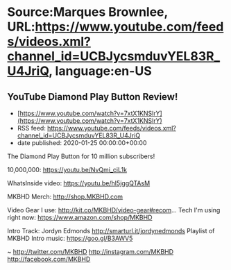 # Source:Marques Brownlee, URL:https://www.youtube.com/feeds/videos.xml?channel_id=UCBJycsmduvYEL83R_U4JriQ, language:en-US

## YouTube Diamond Play Button Review!
 - [https://www.youtube.com/watch?v=7xtX1KNSlrY](https://www.youtube.com/watch?v=7xtX1KNSlrY)
 - RSS feed: https://www.youtube.com/feeds/videos.xml?channel_id=UCBJycsmduvYEL83R_U4JriQ
 - date published: 2020-01-25 00:00:00+00:00

The Diamond Play Button for 10 million subscribers!

10,000,000: https://youtu.be/NvQmi_ciL1k

WhatsInside video: https://youtu.be/hI5jggQTAsM

MKBHD Merch: http://shop.MKBHD.com

Video Gear I use: http://kit.co/MKBHD/video-gear#recom...
Tech I'm using right now: https://www.amazon.com/shop/MKBHD

Intro Track: Jordyn Edmonds http://smarturl.it/jordynedmonds 
Playlist of MKBHD Intro music: https://goo.gl/B3AWV5

~
http://twitter.com/MKBHD
http://instagram.com/MKBHD
http://facebook.com/MKBHD

